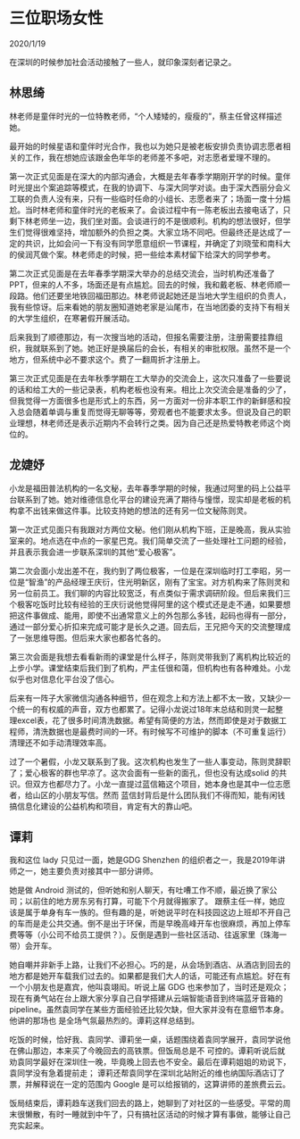 # 三位职场女性
2020/1/19

在深圳的时候参加社会活动接触了一些人，就印象深刻者记录之。
## 林思绮
林老师是童伴时光的一位特教老师，“个人矮矮的，瘦瘦的”，蔡主任曾这样描述她。

最开始的时候星语和童伴时光合作，我也以为她只是被老板安排负责协调志愿者相关的工作，我在想她应该跟金色年华的老师差不多吧，对志愿者爱理不理的。

第一次正式见面是在深大的内部沟通会，大概是去年春季学期刚开学的时候。童伴时光提出个案追踪等模式，在我的协调下、与深大同学对谈。由于深大西丽分会义
工联的负责人没有来，只有一些临时任命的小组长、志愿者来了；场面一度十分尴尬。当时林老师和童伴时光的老板来了。会谈过程中有一陈老板出去接电话了，只剩下林老师坐一边，我们坐对面。会谈进行的不是很顺利。机构的想法很好，但学生们觉得很难坚持，增加额外的负担之类。大家立场不同吧。但最终还是达成了一定的共识，比如会问一下有没有同学愿意组织一节课程，并确定了刘晓莹和南科大的侯润芃做个案。林老师走的时候，把一些绘本素材留下给深大的同学参考。

第二次正式见面是在去年春季学期深大举办的总结交流会，当时机构还准备了PPT，但来的人不多，场面还是有点尴尬。回去的时候，我和戴老板、林老师顺一段路。他们还要坐地铁回福田那边。林老师说起她还是当地大学生组织的负责人，我有些惊讶。后来看她的朋友圈知道她老家是汕尾市，在当地团委的支持下有相关的大学生组织，在寒暑假开展活动。

后来我到了顺德那边，有一次搜当地的活动，但报名需要注册，注册需要挂靠组织，我就联系到了她。她正好是换届后的会长，有相关的审批权限。虽然不是一个地方，但系统中必不要求这个。费了一翻周折才注册上。

第三次正式见面是在去年秋季学期在工大举办的交流会上，这次只准备了一些要说的话和给工大的一些记录表，机构老板也没有来。相比上次交流会是准备的少了，但我觉得一方面很多也是形式上的东西，另一方面对一份非本职工作的新鲜感和投入总会随着单调与重复而觉得无聊等等，旁观者也不能要求太多。但说及自己的职业理想，林老师还是表示近期内不会转行之类。因为自己还是热爱特教老师这个岗位的。

## 龙婕妤
小龙是福田普法机构的一名文秘，去年春季学期的时候，我通过阿里的码上公益平台联系到了她。她对维德信息化平台的建设充满了期待与憧憬，现实却是老板的机构拿不出钱来做这件事。比较支持她的想法的还有另一位文秘陈则灵。

第一次正式见面只有我跟对方两位文秘。他们刚从机构下班，正是晚高，我从实验室来的。地点选在中点的一家星巴克。我们简单交流了一些处理社工问题的经验，并且表示我会进一步联系深圳的其他“爱心极客”。

第二次会面小龙出差不在，我约到了两位极客，一位是在深圳临时打工李昭，另一位是“智渔”的产品经理王庆衍，住光明新区，刚有了宝宝。对方机构来了陈则灵和另一位前员工。我们聊的内容比较宽泛，有点类似于需求调研阶段。但后来我们三个极客吃饭时比较有经验的王庆衍说他觉得阿里的这个模式还是走不通，如果要想把这件事做成、能用，即使不出通常意义上的外包那么多钱，起码也得有一部分，通过一部分爱心折扣来完成可能才是长久之道。回去后，王兄把今天的交流整理成了一张思维导图。但后来大家也都各忙各的。

第三次会面是我想去看看新雨的课堂是什么样子，陈则灵带我到了离机构比较近的上步小学。课堂结束后我们到了机构，严主任很和蔼，但机构也有各种难处。小龙似乎也对信息化平台没了信心。

后来有一阵子大家微信沟通各种细节，但在观念上和方法上都不太一致，又缺少一个统一的有权威的声音，双方也都累了。记得小龙说过18年末总结和则灵一起整理excel表，花了很多时间清洗数据。希望有简便的方法，然而即使是对于数据工程师，清洗数据也是最费时间的一环。有时候写不可维护的脚本（不可重复运行）清理还不如手动清理效率高。

过了一个暑假，小龙又联系到了我。这次机构也发生了一些人事变动，陈则灵辞职了；爱心极客的群也早凉了。这次会面有一些新的面孔，但也没有达成solid 的共识。但双方也都尽力了。小龙一直提过蓝信箱这个项目，她本身也是其中一位志愿者，给山区的小朋友写信。然而
蓝信封背后是什么团队我们不得而知，能有闲钱搞信息化建设的公益机构和项目，肯定有大的靠山吧。

## 谭莉
我和这位 lady 只见过一面，她是GDG Shenzhen 的组织者之一，我是2019年讲师之一，她主要负责对接其中一部分讲师。

她是做 Android 测试的，但听她和别人聊天，有吐嘈工作不顺，最近换了家公司；以前住的地方房东另有打算，可能下个月就得搬家了。
跟蔡主任一样，她应该是属于单身有车一族的。但有趣的是，听她说平时在科技园这边上班却不开自己的车而是走公共交通。倒不是出于环保，而是早晚高峰开车也很麻烦，再加上停车费等等（小公司不给员工提供？）。反倒是遇到一些社区活动、往返家里（珠海一带）会开车。

她自嘲并非新手上路，让我们不必担心。巧的是，从会场到酒店、从酒店到回去的地方都是她开车载我们过去的。如果都是我们大人的话，可能还有点尴尬。好在有一个小朋友也是嘉宾，他叫袁翊闳。听说上届 GDG 也来参加了，当时还是观众；现在有勇气站在台上跟大家分享自己自学搭建从云端智能语音到终端蓝牙音箱的 pipeline。虽然袁同学在某些方面经验还比较欠缺，但大家并没有在意细节本身。他讲的那场也
是全场气氛最热烈的。谭莉这样总结到。

吃饭的时候，恰好我、袁同学、谭莉坐一桌，话题围绕着袁同学展开，袁同学说他在佛山那边，本来买了今晚回去的高铁票。但饭局总是不
可控的。谭莉听说后就劝袁同学最好在深圳住一晚，毕竟晚上回去也不安全。最后在谭莉姐姐的劝说下，袁同学没有急着提前走；
谭莉还帮袁同学在深圳北站附近的维也纳国际酒店订了票，并解释说在一定的范围内 Google 是可以给报销的，这算讲师的差旅费云云。

饭局结束后，谭莉趋车送我们回去的路上，她聊到了对社区的一些感受。平常的周末很懒散，有时一睡就到中午了，只有搞社区活动的时候才算有事做，能够让自己充实起来。